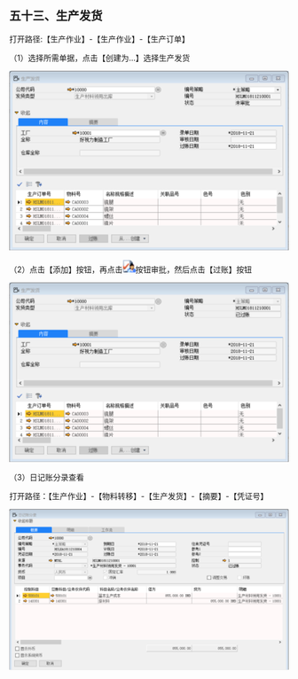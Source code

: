 ## 五十三、生产发货

打开路径:【生产作业】-【生产作业】-【生产订单】

（1）选择所需单据，点击【创建为...】选择生产发货

![1542786435(1)](bap_quickstart_images/53.1.png)

（2）点击【添加】按钮，再点击![img](bap_quickstart_images/53.4.png)按钮审批，然后点击【过账】按钮

![1542786532(1)](bap_quickstart_images/53.2.png)

（3）日记账分录查看

打开路径：【生产作业】-【物料转移】-【生产发货】-【摘要】-【凭证号】

![1542870691(1)](bap_quickstart_images/53.3.png)

 